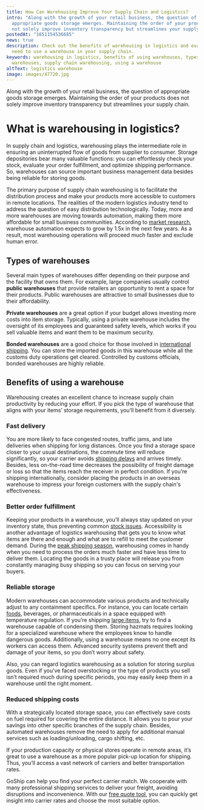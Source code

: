 ```yaml
---
title: How Can Warehousing Improve Your Supply Chain and Logistics?
intro: "Along with the growth of your retail business, the question of
  appropriate goods storage emerges. Maintaining the order of your products does
  not solely improve inventory transparency but streamlines your supply chain. "
postedAt: "1651154536685"
news: true
description: Check out the benefits of warehousing in logistics and evaluate the
  need to use a warehouse in your supply chain.
keywords: warehousing in logistics, benefits of using warehouses, types of
  warehouses, supply chain warehousing, using a warehouse
altText: logistics warehouse
image: images/47720.jpg
---
```



Along with the growth of your retail business, the question of appropriate goods storage emerges. Maintaining the order of your products does not solely improve inventory transparency but streamlines your supply chain. 



# What is warehousing in logistics?



In supply chain and logistics, warehousing plays the intermediate role in ensuring an uninterrupted flow of goods from supplier to consumer. Storage depositories bear many valuable functions: you can effortlessly check your stock, evaluate your order fulfillment, and optimize shipping performance. So, warehouses can source important business management data besides being reliable for storing goods.



The primary purpose of supply chain warehousing is to facilitate the distribution process and make your products more accessible to customers in remote locations. The realities of the modern logistics industry tend to address the question of easy distribution technologically. Today, more and more warehouses are moving towards automation, making them more affordable for small business communities. According to [market research](https://www.businesswire.com/news/home/20210621005532/en/Global-Warehouse-Automation-Robots-Technologies-and-Solutions-Market-Report-2021-2030---ResearchAndMarkets.com), warehouse automation expects to grow by 1.5x in the next few years. As a result, most warehousing operations will proceed much faster and exclude human error. 



## Types of warehouses



Several main types of warehouses differ depending on their purpose and the facility that owns them. For example, large companies usually control **public warehouses** that provide retailers an opportunity to rent a space for their products. Public warehouses are attractive to small businesses due to their affordability.



**Private warehouses** are a great option if your budget allows investing more costs into item storage. Typically, using a private warehouse includes the oversight of its employees and guaranteed safety levels, which works if you sell valuable items and want them to be maximum security.



**Bonded warehouses** are a good choice for those involved in [international shipping](https://www.goship.com/shipping-services/international-shipping). You can store the imported goods in this warehouse while all the customs duty operations get cleared. Controlled by customs officials, bonded warehouses are highly reliable.



## Benefits of using a warehouse



Warehousing creates an excellent chance to increase supply chain productivity by reducing your effort. If you pick the type of warehouse that aligns with your items’ storage requirements, you’ll benefit from it diversely.



### Fast delivery



You are more likely to face congested routes, traffic jams, and late deliveries when shipping for long distances. Once you find a storage space closer to your usual destinations, the commute time will reduce significantly, so your carrier avoids [shipping delays](https://www.goship.com/posts/what-causes-freight-shipping-delays-and-how-to-avoid-them) and arrives timely. Besides, less on-the-road time decreases the possibility of freight damage or loss so that the items reach the receiver in perfect condition. If you’re shipping internationally, consider placing the products in an overseas warehouse to impress your foreign customers with the supply chain's effectiveness.



### Better order fulfillment



Keeping your products in a warehouse, you’ll always stay updated on your inventory state, thus preventing common [stock issues](https://www.goship.com/posts/how-to-optimize-order-fulfillment-to-avoid-overstocking-and-understocking). Accessibility is another advantage of logistics warehousing that gets you to know what items are there and enough and what are to refill to meet the customer demand. During the [peak shipping season](https://www.goship.com/posts/preparing-for-peak-season-shipping), warehousing comes in handy when you need to process the orders much faster and have less time to deliver them. Locating the goods in a trusty place will release you from constantly managing busy shipping so you can focus on serving your buyers.



### Reliable storage



Modern warehouses can accommodate various products and technically adjust to any containment specifics. For instance, you can locate certain [foods](https://www.goship.com/food-beverage), beverages, or pharmaceuticals in a space equipped with temperature regulation. If you’re shipping [large items](https://www.goship.com/shipping-services/large-item-shipping), try to find a warehouse capable of condensing them. Storing hazmats requires looking for a specialized warehouse where the employees know to handle dangerous goods. Additionally, using a warehouse means no one except its workers can access them. Advanced security systems prevent theft and damage of your items, so you don’t worry about safety.



Also, you can regard logistics warehousing as a solution for storing surplus goods. Even if you’ve faced overstocking or the type of products you sell isn’t required much during specific periods, you may easily keep them in a warehouse until the right moment.

### Reduced shipping costs



With a strategically located storage space, you can effectively save costs on fuel required for covering the entire distance. It allows you to pour your savings into other specific branches of the supply chain. Besides, automated warehouses remove the need to apply for additional manual services such as loading/unloading, cargo shifting, etc. 



If your production capacity or physical stores operate in remote areas, it’s great to use a warehouse as a more popular pick-up location for shipping. Thus, you’ll access a vast network of carriers and better transportation rates. 



GoShip can help you find your perfect carrier match. We cooperate with many professional shipping services to deliver your freight, avoiding disruptions and inconvenience. With our [free quote tool](https://www.goship.com/), you can quickly get insight into carrier rates and choose the most suitable option.